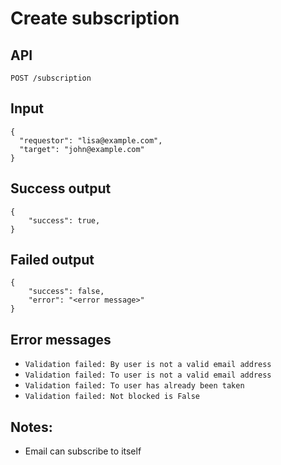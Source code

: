 # Create subscription

## API
```
POST /subscription
```

## Input
```
{
  "requestor": "lisa@example.com",
  "target": "john@example.com"
}
```

## Success output
```
{
    "success": true,
}
```

## Failed output
```
{
    "success": false,
    "error": "<error message>"
}
```

## Error messages
- `Validation failed: By user is not a valid email address`
- `Validation failed: To user is not a valid email address`
- `Validation failed: To user has already been taken`
- `Validation failed: Not blocked is False`

## Notes:
- Email can subscribe to itself

